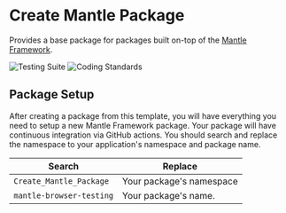 # Create Mantle Package

Provides a base package for packages built on-top of the [Mantle Framework](https://mantle.alley.co/).

![Testing Suite](https://github.com/alleyinteractive/mantle-browser-testing/workflows/Testing%20Suite/badge.svg)
![Coding Standards](https://github.com/alleyinteractive/mantle-browser-testing/workflows/Coding%20Standards/badge.svg)

## Package Setup

After creating a package from this template, you will have everything you need
to setup a new Mantle Framework package. Your package will have continuous
integration via GitHub actions. You should search and replace the namespace to
your application's namespace and package name.

| Search                  | Replace                  |
| ----------------------- | ------------------------ |
| `Create_Mantle_Package` | Your package's namespace |
| `mantle-browser-testing` | Your package's name.     |
